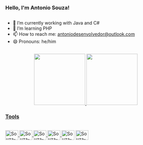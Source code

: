 ### Hello, I'm Antonio Souza!
##
- 🔭 I’m currently working with Java and C#
- 🌱 I’m learning PHP
- 📫 How to reach me: antoniodesenvolvedor@outlook.com
- 😄 Pronouns: he/him
##
<div align="center">
  <a href="https://github.com/ant0niosouza">
  <img height="160em" src="https://github-readme-stats.vercel.app/api?username=ant0niosouza&show_icons=true&theme=jolly&layout=default&border_radius=30&include_all_commits=true&count_private=true"/>
  <img height="160em" src="https://github-readme-stats.vercel.app/api/top-langs/?username=ant0niosouza&border_radius=30&layout=default&langs_count=7&theme=jolly"/>
</div>

<h3>Tools</h3>

<div style="display: inline_block"><br>
  <img align="center" alt="Souza-Java" height="30" width="40" src="https://cdn.jsdelivr.net/gh/devicons/devicon/icons/java/java-original.svg">
  <img align="center" alt="Souza-Python" height="30" width="40" src="https://cdn.jsdelivr.net/gh/devicons/devicon/icons/python/python-original.svg">
  <img align="center" alt="Souza-Kotlin" height="30" width="40" src="https://cdn.jsdelivr.net/gh/devicons/devicon/icons/kotlin/kotlin-original.svg">
  <img align="center" alt="Souza-mySQL" height="30" width="40" src="https://cdn.jsdelivr.net/gh/devicons/devicon/icons/mysql/mysql-original.svg">
  <a href="https://www.instagram.com/xmachine.brasil/"><img align="center" alt="Souza-FIRST" height="30" width="40" src="https://www.firstinspires.org/sites/all/themes/first/assets/images/FIRST_logo.png"></a>
  <img align="center" alt="Souza-ubuntu" height="30" width="40" src="https://cdn.jsdelivr.net/gh/devicons/devicon/icons/ubuntu/ubuntu-plain.svg">
</div>
